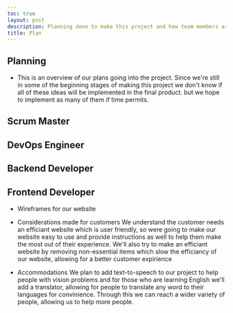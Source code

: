 ```yaml
---
toc: true
layout: post
description: Planning done to make this project and how team members are contributing to project goals
title: Plan
---
```


## Planning

- This is an overview of our plans going into the project. Since we're still in some of the beginning stages of making this project we don't know if all of these ideas will be implemented in the final product. but we hope to implement as many of them if time permits.

## Scrum Master

## DevOps Engineer

## Backend Developer

## Frontend Developer

- Wireframes for our website
- Considerations made for customers
We understand the customer needs an efficiant website which is user friendly, so were going to make our website easy to use and provide instructions as well to help them make the most out of their experience. We'll also try to make an efficiant website by removing non-essential items which slow the efficiancy of our website, allowing for a better customer expirience

- Accommodations
We plan to add text-to-speech to our project to help people with vision problems and for those who are learning English we'll add a translator, allowing for people to translate any word to their languages for convinience. Through this we can reach a wider variety of people, allowing us to help more people.
